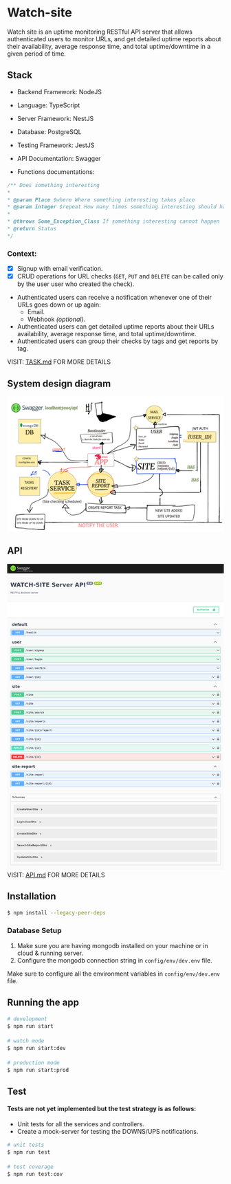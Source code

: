 # Watch-site
 Watch site is an uptime monitoring RESTful API server that allows authenticated users to monitor URLs, and get detailed uptime reports about their availability, average response time, and total uptime/downtime in a given period of time.



## Stack

- Backend Framework: NodeJS
- Language: TypeScript
- Server Framework: NestJS
- Database: PostgreSQL
- Testing Framework: JestJS
- API Documentation: Swagger


- Functions documentations:
```ts
/** Does something interesting
* 
* @param Place $where Where something interesting takes place
* @param integer $repeat How many times something interesting should happen
*
* @throws Some_Exception_Class If something interesting cannot happen
* @return Status
*/
```

### Context:

- [x] Signup with email verification. 
- [x] CRUD operations for URL checks (`GET`, `PUT` and `DELETE` can be called only by the user user who created the check). 
- Authenticated users can receive a notification whenever one of their URLs goes down or up again:
  - Email.
  - Webhook *(optional)*.
- Authenticated users can get detailed uptime reports about their URLs availability, average response time, and total uptime/downtime.
- Authenticated users can group their checks by tags and get reports by tag.

VISIT: [TASK.md](./TASK.md) FOR MORE DETAILS


## System design diagram

![system-design](./assets/design.png)

## API

![api-docs](./assets/api.png)
VISIT: [API.md](./API.md) FOR MORE DETAILS

## Installation

```bash
$ npm install --legacy-peer-deps
```

### Database Setup
1. Make sure you are having mongodb installed on your machine or in cloud & running server.
2. Configure the mongodb connection string in `config/env/dev.env` file.

Make sure to configure all the environment variables in `config/env/dev.env` file.

## Running the app

```bash
# development
$ npm run start

# watch mode
$ npm run start:dev

# production mode
$ npm run start:prod
```

## Test

#### Tests are not yet implemented but the test strategy is as follows:
- Unit tests for all the services and controllers.
- Create a mock-server for testing the DOWNS/UPS notifications.

```bash
# unit tests
$ npm run test

# test coverage
$ npm run test:cov
```
